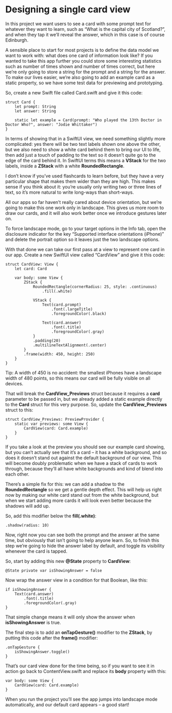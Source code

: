 # Designing a single card view

In this project we want users to see a card with some prompt text for whatever they want to learn, such as “What is the capital city of Scotland?”, and when they tap it we’ll reveal the answer, which in this case is of course Edinburgh.

A sensible place to start for most projects is to define the data model we want to work with: what does one card of information look like? If you wanted to take this app further you could store some interesting statistics such as number of times shown and number of times correct, but here we’re only going to store a string for the prompt and a string for the answer. To make our lives easier, we’re also going to add an example card as a static property, so we have some test data for previewing and prototyping.

So, create a new Swift file called Card.swift and give it this code:
```
struct Card {
    let prompt: String
    let answer: String

    static let example = Card(prompt: "Who played the 13th Doctor in Doctor Who?", answer: "Jodie Whittaker")
}
```
In terms of showing that in a SwiftUI view, we need something slightly more complicated: yes there will be two text labels shown one above the other, but we also need to show a white card behind them to bring our UI to life, then add just a touch of padding to the text so it doesn’t quite go to the edge of the card behind it. In SwiftUI terms this means a **VStack** for the two labels, inside a **ZStack** with a white **RoundedRectangle**.

I don’t know if you’ve used flashcards to learn before, but they have a very particular shape that makes them wider than they are high. This makes sense if you think about it: you’re usually only writing two or three lines of text, so it’s more natural to write long-ways than short-ways.

All our apps so far haven’t really cared about device orientation, but we’re going to make this one work only in landscape. This gives us more room to draw our cards, and it will also work better once we introduce gestures later on.

To force landscape mode, go to your target options in the Info tab, open the disclosure indicator for the key “Supported interface orientations (iPhone)” and delete the portrait option so it leaves just the two landscape options.

With that done we can take our first pass at a view to represent one card in our app. Create a new SwiftUI view called “CardView” and give it this code:
```
struct CardView: View {
    let card: Card

    var body: some View {
        ZStack {
            RoundedRectangle(cornerRadius: 25, style: .continuous)
                .fill(.white)

            VStack {
                Text(card.prompt)
                    .font(.largeTitle)
                    .foregroundColor(.black)

                Text(card.answer)
                    .font(.title)
                    .foregroundColor(.gray)
            }
            .padding(20)
            .multilineTextAlignment(.center)
        }
        .frame(width: 450, height: 250)
    }
}
```
Tip: A width of 450 is no accident: the smallest iPhones have a landscape width of 480 points, so this means our card will be fully visible on all devices.

That will break the **CardView_Previews** struct because it requires a **card** parameter to be passed in, but we already added a static example directly to the **Card** struct for this very purpose. So, update the **CardView_Previews** struct to this:
```
struct CardView_Previews: PreviewProvider {
    static var previews: some View {
        CardView(card: Card.example)
    }
}
```
If you take a look at the preview you should see our example card showing, but you can’t actually see that it’s a card – it has a white background, and so does it doesn’t stand out against the default background of our view. This will become doubly problematic when we have a stack of cards to work through, because they’ll all have white backgrounds and kind of blend into each other.

There’s a simple fix for this: we can add a shadow to the **RoundedRectangle** so we get a gentle depth effect. This will help us right now by making our white card stand out from the white background, but when we start adding more cards it will look even better because the shadows will add up.

So, add this modifier below the **fill(.white)**:
```
.shadow(radius: 10)
```
Now, right now you can see both the prompt and the answer at the same time, but obviously that isn’t going to help anyone learn. So, to finish this step we’re going to hide the answer label by default, and toggle its visibility whenever the card is tapped.

So, start by adding this new **@State** property to **CardView**:
```
@State private var isShowingAnswer = false
```
Now wrap the answer view in a condition for that Boolean, like this:
```
if isShowingAnswer {
    Text(card.answer)
        .font(.title)
        .foregroundColor(.gray)
}
```
That simple change means it will only show the answer when **isShowingAnswer** is true.

The final step is to add an **onTapGesture()** modifier to the **ZStack**, by putting this code after the **frame()** modifier:
```
.onTapGesture {
    isShowingAnswer.toggle()
}
```
That’s our card view done for the time being, so if you want to see it in action go back to ContentView.swift and replace its **body** property with this:
```
var body: some View {
    CardView(card: Card.example)
}
```
When you run the project you’ll see the app jumps into landscape mode automatically, and our default card appears – a good start!